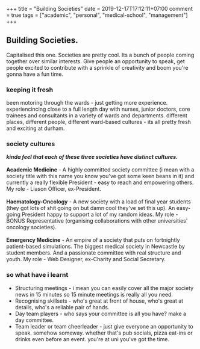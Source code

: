 +++
title = "Building Societies"
date = 2019-12-17T17:12:11+07:00
comment = true
tags = ["academic", "personal", "medical-school", "management"]
+++

## Building Societies.
Capitalised this one. Societies are pretty cool. Its a bunch of people coming together over similar interests. Give people an opportunity to speak, get people excited to contribute with a sprinkle of creativity and boom you're gonna have a fun time.

### keeping it fresh
been motoring through the wards - just getting more experience. experiencincing close to a full length day with nurses, junior doctors, core trainees and consultants in a variety of wards and departments. different places, different people, different ward-based cultures - its all pretty fresh and exciting at durham.

### society cultures
***kinda feel that each of these three societies have distinct cultures.***
\
\
**Academic Medicine** - A highly committed society committee (i mean with a society title with this name you know you've got some keen beans in it) and currently a really flexible President - easy to reach and empowering others. My role - Liason Officer, ex-President.
\
\
**Haematology-Oncology** - A new society with a load of final year students (they got lots of shit going on but damn cool they've set this up). An easy-going President happy to support a lot of my random ideas. My role - BONUS Representative (organising collaborations with other universities' oncology societies).
\
\
**Emergency Medicine** - An empire of a society that puts on fortnightly patient-based simulations. The biggest medical society in Newcastle by student members. And a passionate committee with real structure and youth. My role - Web Designer, ex-Charity and Social Secretary.

### so what have i learnt
- Structuring meetings - i mean you can easily cover all the major society news in 15 minutes so 15 minute meetings is really all you need.
- Recognising skillsets - who's great at front of house, who's great at details, who's a reliable pair of hands.
- Day team players - who says your committee is all you have? make a day committee.
- Team leader or team cheerleader - just give everyone an opportunity to speak. somehow someway. whether that's pub socials, pizza eat-ins or drinks even before an event. you're at uni you've got the time.